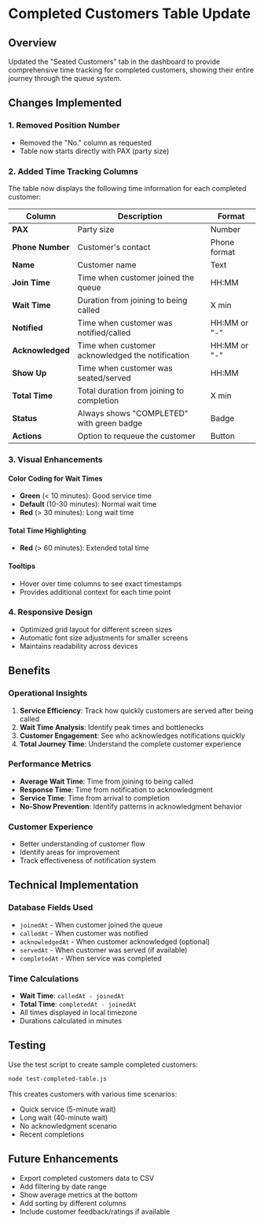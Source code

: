 # Completed Customers Table Update

## Overview
Updated the "Seated Customers" tab in the dashboard to provide comprehensive time tracking for completed customers, showing their entire journey through the queue system.

## Changes Implemented

### 1. Removed Position Number
- Removed the "No." column as requested
- Table now starts directly with PAX (party size)

### 2. Added Time Tracking Columns
The table now displays the following time information for each completed customer:

| Column | Description | Format |
|--------|-------------|---------|
| **PAX** | Party size | Number |
| **Phone Number** | Customer's contact | Phone format |
| **Name** | Customer name | Text |
| **Join Time** | Time when customer joined the queue | HH:MM |
| **Wait Time** | Duration from joining to being called | X min |
| **Notified** | Time when customer was notified/called | HH:MM or "-" |
| **Acknowledged** | Time when customer acknowledged the notification | HH:MM or "-" |
| **Show Up** | Time when customer was seated/served | HH:MM |
| **Total Time** | Total duration from joining to completion | X min |
| **Status** | Always shows "COMPLETED" with green badge | Badge |
| **Actions** | Option to requeue the customer | Button |

### 3. Visual Enhancements

#### Color Coding for Wait Times
- **Green** (< 10 minutes): Good service time
- **Default** (10-30 minutes): Normal wait time
- **Red** (> 30 minutes): Long wait time

#### Total Time Highlighting
- **Red** (> 60 minutes): Extended total time

#### Tooltips
- Hover over time columns to see exact timestamps
- Provides additional context for each time point

### 4. Responsive Design
- Optimized grid layout for different screen sizes
- Automatic font size adjustments for smaller screens
- Maintains readability across devices

## Benefits

### Operational Insights
1. **Service Efficiency**: Track how quickly customers are served after being called
2. **Wait Time Analysis**: Identify peak times and bottlenecks
3. **Customer Engagement**: See who acknowledges notifications quickly
4. **Total Journey Time**: Understand the complete customer experience

### Performance Metrics
- **Average Wait Time**: Time from joining to being called
- **Response Time**: Time from notification to acknowledgment
- **Service Time**: Time from arrival to completion
- **No-Show Prevention**: Identify patterns in acknowledgment behavior

### Customer Experience
- Better understanding of customer flow
- Identify areas for improvement
- Track effectiveness of notification system

## Technical Implementation

### Database Fields Used
- `joinedAt` - When customer joined the queue
- `calledAt` - When customer was notified
- `acknowledgedAt` - When customer acknowledged (optional)
- `servedAt` - When customer was served (if available)
- `completedAt` - When service was completed

### Time Calculations
- **Wait Time**: `calledAt - joinedAt`
- **Total Time**: `completedAt - joinedAt`
- All times displayed in local timezone
- Durations calculated in minutes

## Testing
Use the test script to create sample completed customers:
```bash
node test-completed-table.js
```

This creates customers with various time scenarios:
- Quick service (5-minute wait)
- Long wait (40-minute wait)
- No acknowledgment scenario
- Recent completions

## Future Enhancements
- Export completed customers data to CSV
- Add filtering by date range
- Show average metrics at the bottom
- Add sorting by different columns
- Include customer feedback/ratings if available